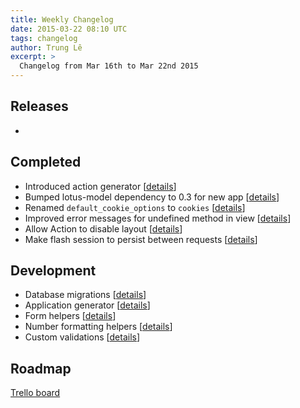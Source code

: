 ```yaml
---
title: Weekly Changelog
date: 2015-03-22 08:10 UTC
tags: changelog
author: Trung Lê
excerpt: >
  Changelog from Mar 16th to Mar 22nd 2015
---
```


## Releases

-

## Completed

- Introduced action generator [[details](https://github.com/lotus/lotus/pull/166)]
- Bumped lotus-model dependency to 0.3 for new app [[details](https://github.com/lotus/lotus/commit/a1a5ee00eaf1189906c625c7f8f72e8e248be02e)]
- Renamed `default_cookie_options` to `cookies` [[details](https://github.com/lotus/controller/commit/0f851685e3f3dfe3c14c2f8a2bbbc414b7faa3d3)]
- Improved error messages for undefined method in view [[details](https://github.com/lotus/view/pull/63)]
- Allow Action to disable layout [[details](https://github.com/lotus/view/pull/65)]
- Make flash session to persist between requests [[details](https://github.com/lotus/controller/pull/96)]

## Development

- Database migrations [[details](https://github.com/lotus/model/pull/144)]
- Application generator [[details](https://github.com/lotus/lotus/pull/181)]
- Form helpers [[details](https://github.com/lotus/helpers/pull/16)]
- Number formatting helpers [[details](https://github.com/lotus/helpers/pull/11)]
- Custom validations [[details](https://github.com/lotus/validations/pull/49)]

## Roadmap

[Trello board](http://bit.ly/lotusrb-roadmap)
